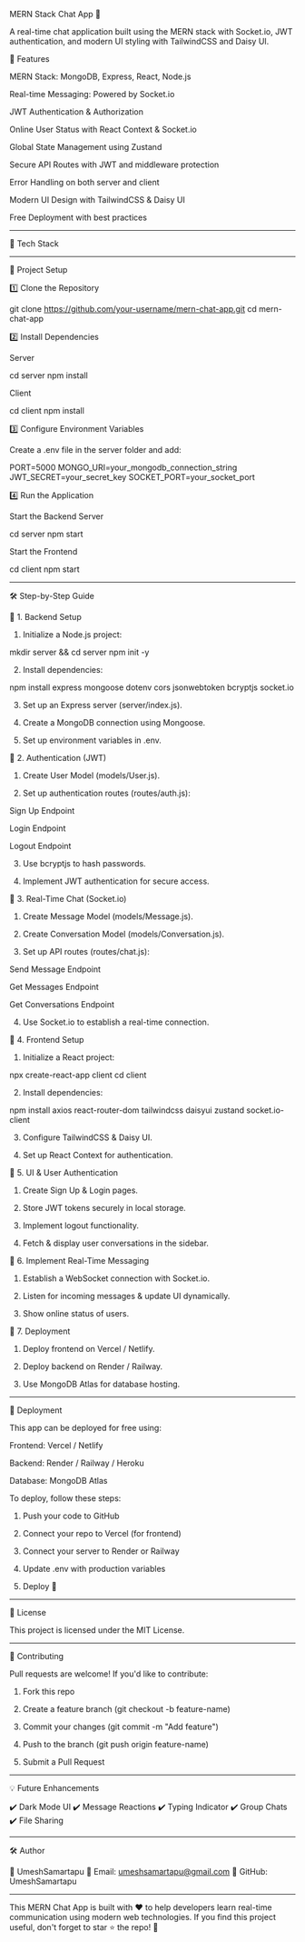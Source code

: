 MERN Stack Chat App 🚀

A real-time chat application built using the MERN stack with Socket.io, JWT authentication, and modern UI styling with TailwindCSS and Daisy UI.

🌟 Features

MERN Stack: MongoDB, Express, React, Node.js

Real-time Messaging: Powered by Socket.io

JWT Authentication & Authorization

Online User Status with React Context & Socket.io

Global State Management using Zustand

Secure API Routes with JWT and middleware protection

Error Handling on both server and client

Modern UI Design with TailwindCSS & Daisy UI

Free Deployment with best practices



---

📌 Tech Stack


---

📂 Project Setup

1️⃣ Clone the Repository

git clone https://github.com/your-username/mern-chat-app.git
cd mern-chat-app

2️⃣ Install Dependencies

Server

cd server
npm install

Client

cd client
npm install

3️⃣ Configure Environment Variables

Create a .env file in the server folder and add:

PORT=5000
MONGO_URI=your_mongodb_connection_string
JWT_SECRET=your_secret_key
SOCKET_PORT=your_socket_port

4️⃣ Run the Application

Start the Backend Server

cd server
npm start

Start the Frontend

cd client
npm start


---

🛠 Step-by-Step Guide

📌 1. Backend Setup

1. Initialize a Node.js project:

mkdir server && cd server
npm init -y


2. Install dependencies:

npm install express mongoose dotenv cors jsonwebtoken bcryptjs socket.io


3. Set up an Express server (server/index.js).


4. Create a MongoDB connection using Mongoose.


5. Set up environment variables in .env.



📌 2. Authentication (JWT)

1. Create User Model (models/User.js).


2. Set up authentication routes (routes/auth.js):

Sign Up Endpoint

Login Endpoint

Logout Endpoint



3. Use bcryptjs to hash passwords.


4. Implement JWT authentication for secure access.



📌 3. Real-Time Chat (Socket.io)

1. Create Message Model (models/Message.js).


2. Create Conversation Model (models/Conversation.js).


3. Set up API routes (routes/chat.js):

Send Message Endpoint

Get Messages Endpoint

Get Conversations Endpoint



4. Use Socket.io to establish a real-time connection.



📌 4. Frontend Setup

1. Initialize a React project:

npx create-react-app client
cd client


2. Install dependencies:

npm install axios react-router-dom tailwindcss daisyui zustand socket.io-client


3. Configure TailwindCSS & Daisy UI.


4. Set up React Context for authentication.



📌 5. UI & User Authentication

1. Create Sign Up & Login pages.


2. Store JWT tokens securely in local storage.


3. Implement logout functionality.


4. Fetch & display user conversations in the sidebar.



📌 6. Implement Real-Time Messaging

1. Establish a WebSocket connection with Socket.io.


2. Listen for incoming messages & update UI dynamically.


3. Show online status of users.



📌 7. Deployment

1. Deploy frontend on Vercel / Netlify.


2. Deploy backend on Render / Railway.


3. Use MongoDB Atlas for database hosting.




---

🚀 Deployment

This app can be deployed for free using:

Frontend: Vercel / Netlify

Backend: Render / Railway / Heroku

Database: MongoDB Atlas


To deploy, follow these steps:

1. Push your code to GitHub


2. Connect your repo to Vercel (for frontend)


3. Connect your server to Render or Railway


4. Update .env with production variables


5. Deploy 🚀




---

📜 License

This project is licensed under the MIT License.


---

🎯 Contributing

Pull requests are welcome! If you'd like to contribute:

1. Fork this repo


2. Create a feature branch (git checkout -b feature-name)


3. Commit your changes (git commit -m "Add feature")


4. Push to the branch (git push origin feature-name)


5. Submit a Pull Request




---

💡 Future Enhancements

✔️ Dark Mode UI
✔️ Message Reactions
✔️ Typing Indicator
✔️ Group Chats
✔️ File Sharing


---

🛠️ Author

👤 UmeshSamartapu
📧 Email: umeshsamartapu@gmail.com
🔗 GitHub: UmeshSamartapu


---

This MERN Chat App is built with ❤️ to help developers learn real-time communication using modern web technologies. If you find this project useful, don't forget to star ⭐ the repo! 🚀

